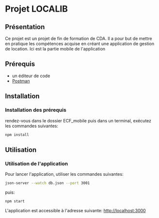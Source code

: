 # Projet LOCALIB

## Présentation

Ce projet est un projet de fin de formation de CDA. Il a pour but de mettre en pratique les compétences acquise
en créant une application de gestion de location.
Ici est la partie mobile de l'application

## Prérequis

* un éditeur de code
* [Postman](http://www.postman.com)

## Installation

### Installation des prérequis



rendez-vous dans le dossier ECF_mobile puis
dans un terminal, exécutez les commandes suivantes:
```bash
npm install
```

## Utilisation

### Utilisation de l'application
Pour lancer l'application, utiliser les commandes suivantes:
```bash
json-server --watch db.json --port 3001
```
puis:
```bash
npm start
```
L'application est accessible à l'adresse suivante: [http://localhost:3000](http://localhost:3000)